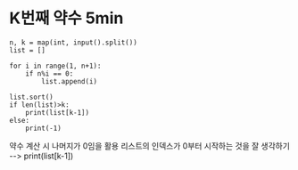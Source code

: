 # K번째 약수 5min


```
n, k = map(int, input().split())
list = []

for i in range(1, n+1):
    if n%i == 0:
        list.append(i)

list.sort()
if len(list)>k:
    print(list[k-1])
else:
    print(-1)
```

약수 계산 시 나머지가 0임을 활용
리스트의 인덱스가 0부터 시작하는 것을 잘 생각하기 --> print(list[k-1])
